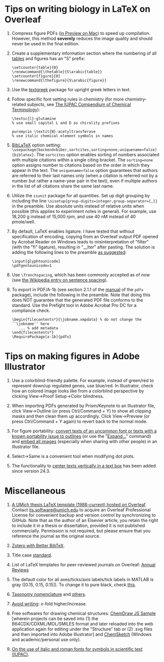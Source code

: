 # Tips on writing biology in LaTeX on Overleaf

1. Compress figure PDFs ([in Preview on Mac](https://support.apple.com/guide/preview/compress-a-pdf-prvw1509/mac)) to speed up compilation. However, this method **severely** reduces the image quality and should never be used in the final edition.

2. Create a supplementary information section where the numbering of all [tables](https://www.latex-tables.com/) and figures has an "S" prefix:
   ```TeX
   \setcounter{table}{0}
   \renewcommand{\thetable}{S\arabic{table}}
   \setcounter{figure}{0}
   \renewcommand{\thefigure}{S\arabic{figure}}
   ```

3. Use the [textgreek](https://ctan.org/pkg/textgreek) package for upright greek letters in text.

4. Follow specific font setting rules in chemistry (for more chemistry-related subjects, see [The IUPAC Compendium of Chemical Terminology](https://goldbook.iupac.org/)):
   ```TeX
   \textsc{l}-glutamine
   % use small capital L and D as chirality prefixes
   
   puromycin \textit{N}-acetyltransferase
   % use italic chemical element symbols in names
   ```

5. [BibLaTeX](https://ctan.org/pkg/biblatex) option setting: `\usepackage[backend=biber,sortcites,sorting=none,uniquename=false]{biblatex}`. The `sortcites` option enables sorting of numbers associated with multiple citations within a single citing bracket. The `sorting=none` option assigns number to citations based on the order in which they appear in the text. The `uniquename=false` option guarantees that authors are referred to their last names only (when a citation is referred not by a number but rather a name-year pair in the text), even if multiple authors in the list of all citations share the same last name.

6. Utilize the `siunit` package for all quantities. Set up digit grouping by including the line `\sisetup{group-digits=integer,group-separator={,}}` in the preamble. Use absolute units instead of relative units when possible (this applies to experiment notes in general). For example, use 18,200 g instead of 15,000 rpm, and use 40 nM instead of 40 pmole/well.

7. By default, LaTeX enables ligature. I have tested that without specification of encoding, copying from an Overleaf output PDF opened by Acrobat Reader on Windows leads to misinterpretation of "filter" (with the "fi" ligature), resulting in "__lter" after pasting. The solution is adding the following lines to the preamble [as suggested](https://tex.stackexchange.com/questions/64188/what-are-good-ways-to-make-pdflatex-output-copy-and-pasteable):
   ```TeX
   \input{glyphtounicode}
   \pdfgentounicode=1
   ```

8. Use `\frenchspacing`, which has been commonly accepted as of now (see [the Wikipedia entry on sentence spacing](https://en.wikipedia.org/wiki/Sentence_spacing)).

9. To export in PDF/A-1b (see section 2.1.1 of the [manual](https://mirror.las.iastate.edu/tex-archive/macros/latex/contrib/pdfx/pdfx.pdf) of the `pdfx` package), include the following in the preamble. Note that doing this does NOT guarantee that the generated PDF file conforms to the standard. Use the Prefight tool in Adobe Acrobat Pro DC for a compliance check.
   ```TeX
   \begin{filecontents*}{\jobname.xmpdata} % do not change the ``\jobname'' here
      ... % add metadata
   \end{filecontents*}
   \RequirePackage[a-1b]{pdfx}
   ```

# Tips on making figures in Adobe Illustrator

1. Use a colorblind-friendly palette. For example, instead of green/red to represent down/up regulated genes, use blue/red. In Illustrator, check how an colored image looks like from a colorblind perspective by clicking View->Proof Setup->Color blindness.

2. When importing PDFs generated by Prism/Keynote to an Illustrator file, click View->Outline (or press Ctrl/Command + Y) to show all clipping masks and then clean them up accordingly. Click View->Preview (or press Ctrl/Command + Y again) to revert back to the normal mode.

3. For figure portability: [convert texts of an uncommon font or texts with a known portability issue to outlines](https://www.youtube.com/watch?v=4eF2JPl01_Y) (or use the "[Expand...](https://graphicdesign.stackexchange.com/questions/42239/difference-between-expand-and-create-outlines-in-cc)" command) and [embed all images](https://www.youtube.com/watch?v=HfKqPy4PZYY) (especially when sharing with other people) in an Illustrator file.

4. Select->Same is a convenient tool when modifying dot plots.

5. The functionality to [center texts vertically in a text box](https://community.adobe.com/t5/illustrator-discussions/how-to-center-text-vertically-in-illustrator/td-p/8210475) has been added since version 24.3.

# Miscellaneous
1. [A UMich thesis LaTeX template (1988-current) hosted on Overleaf](https://www.overleaf.com/latex/templates/university-of-michigan-dissertation-template-unofficial/tpnjzndnrzmf). Contact its.software@umich.edu to acquire an Overleaf Professional License for convenient backup and version control by synchronizing to GitHub. Note that as the author of an Elsevier article, you retain the right to include it in a thesis or dissertation, provided it is not published commercially. Permission is not required, but please ensure that you reference the journal as the original source.

2. [Zotero with Better BibTeX](https://www.zotero.org/).

3. Title case [standard](https://apastyle.apa.org/style-grammar-guidelines/capitalization/title-case).

4. List of LaTeX templates for peer-reviewed journals on Overleaf: [Annual Reviews](https://www.overleaf.com/gallery/tagged/ar)

5. The default color for all axes/ticks/axis labels/tick labels in MATLAB is gray ([0.15, 0.15, 0.15]). To change it to pure black, check [this](https://www.mathworks.com/matlabcentral/answers/332039-how-do-i-change-the-default-axis-color-and-axis-label-text-to-black).

6. [Taxonomy nomenclature](https://www.biosciencewriters.com/Species-Taxonomy-Nomenclature.aspx) and [others](https://www.biosciencewriters.com/EditingArticleLibrary.aspx).

7. [Avoid writing](https://www.future-science.com/doi/10.4155/ipk-2016-0007): $x$-fold higher/increase.

8. Free softwares for drawing chemical structures: [ChemDraw JS Sample](https://chemdrawdirect.perkinelmer.cloud/js/sample/index.html#) [wherein projects can be saved into (1) the B64CDX/CDXML/MOL/SMILES format and later reloaded into the web application again for editing under the "Structure" tab or (2) .svg files and then imported into Adobe Illustrator] and [ChemSketch](https://www.acdlabs.com/resources/free-chemistry-software-apps/chemsketch-freeware/) (Windows and academic/personal use only).

9. [On the use of italic and roman fonts for symbols in scientific text (IUPAC)](https://iupac.org/wp-content/uploads/2016/01/ICTNS-On-the-use-of-italic-and-roman-fonts-for-symbols-in-scientific-text.pdf).
